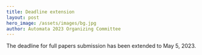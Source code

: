 ```yaml
---
title: Deadline extension
layout: post
hero_image: /assets/images/bg.jpg
author: Automata 2023 Organizing Committee
---
```


The deadline for full papers submission has been extended to May 5, 2023.
